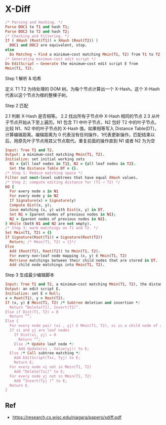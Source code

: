 # X-Diff

```rb
/* Parsing and Hashing. */
Parse DOC1 to T1 and hash T1;
Parse DOC2 to T2 and hash T2;
/* Checking and Filtering. */
If ( XHash (Root(T1)) = XHash (Root(T2)) )
  DOC1 and DOC2 are equivalent, stop.
else
  Do Matchng – Find a minimum-cost matching Mmin(T1, T2) from T1 to T2.
/* Generating minimum-cost edit script */
Do EditScript – Generate the minimum-cost edit script E from
Mmin(T1, T2).
```

Step 1 解析 & 哈希

定义 T1 T2 为待处理的 DOM 树。为每个节点计算出一个 X-Hash。这个 X-Hash 代表以这个节点为根的整棵子树。

Step 2 匹配

2.1 判断 X-Hash 是否相等。
2.2 找出所有子节点中 X-Hash 相同的节点
2.3 从叶子节点开始从下至上遍历。N1 包含 T1 中叶子节点，N2 包好 T2 中的叶子节点。比较 N1、N2 中的叶子节点的 X-Hash 值。如果相等写入 Distance Table(DT)，计算编辑距离。编辑距离为 0 代表没有任何操作，1代表更新操作。匹配结束以后，用原先叶子节点用其父节点取代。重复前面的操作直到 N1 或者 N2 为为空

```rb
Input: Tree T1 and T2.
Output: a minimum-cost matching Mmin(T1, T2).
Initialize: set initial working sets
  N1 = {all leaf nodes in T1}, N2 = {all leaf nodes in T2}.
  Set the Distance Table DT = {}.
/* Step 1: Reduce matching space */
Filter out next-level subtrees that have equal XHash values.
/* Step 2: compute editing distance for (T1 → T2) */
DO {
  For every node x in N1
  For every node y in N2
  If Signature(x) = Signature(y)
  Compute Dist(x, y);
  Save matching (x, y) with Dist(x, y) in DT.
  Set N1 = {parent nodes of previous nodes in N1};
  N2 = {parent nodes of previous nodes in N2}.
} While (both N1 and N2 are not empty).
/* Step 3: mark matchings on T1 and T2. */
Set Mmin(T1, T2) = {}
If Signature(Root(T1)) ≠ Signature(Root(T2))
  Return; /* Mmin(T1, T2) = {}*/
Else
  Add (Root(T1), Root(T2)) to Mmin(T1, T2).
  For every non-leaf node mapping (x, y) ∈ Mmin(T1, T2)
  Retrieve matchings between their child nodes that are stored in DT.
  Add child node matchings into Mmin(T1, T2).
```

Step 3 生成最少编辑脚本

```rb
Input: Tree T1 and T2, a minimum-cost matching Mmin(T1, T2), the distance table DT.
Output: an edit script E.
Initialize: set E = Null;
x = Root(T1), y = Root(T2).
If (x, y) ∉ Mmin(T1, T2) /* Subtree deletion and insertion */
  Return “Delete(T1), Insert(T2)”.
Else if Dist(T1, T2) = 0
  Return “”;
Else {
  For every node pair (xi , yj) ∈ Mmin(T1, T2), xi is a child node of x, yj is a child node of y.
  If xi and yj are leaf nodes
    If Dist(xi, yj) = 0
      Return “”;
    Else /* Update leaf node */
      Add Update(xi , Value(yj)) to E;
  Else /* Call subtree matching */
    Add EditScript(Txi, Tyj) to E;
    Return E;
  For every node xi not in Mmin(T1, T2)
    Add “Delete(Txi)” to E;
  For every node yj not in Mmin(T1, T2)
    Add “Insert(Tyj )” to E;
  Return E.
}
```

## Ref
+ <https://research.cs.wisc.edu/niagara/papers/xdiff.pdf>